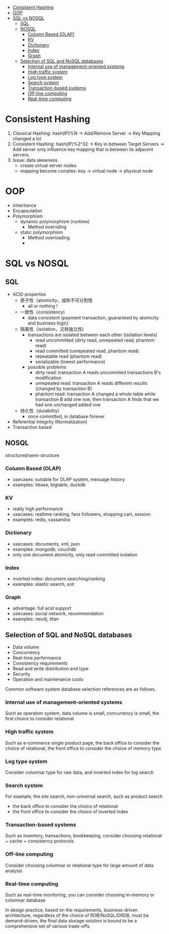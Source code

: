 - [Consistent Hashing](#consistent-hashing)
- [OOP](#oop)
- [SQL vs NOSQL](#sql-vs-nosql)
  - [SQL](#sql)
  - [NOSQL](#nosql)
    - [Column Based (OLAP)](#column-based-olap)
    - [KV](#kv)
    - [Dictionary](#dictionary)
    - [Index](#index)
    - [Graph](#graph)
  - [Selection of SQL and NoSQL databases](#selection-of-sql-and-nosql-databases)
    - [Internal use of management-oriented systems](#internal-use-of-management-oriented-systems)
    - [High traffic system](#high-traffic-system)
    - [Log type system](#log-type-system)
    - [Search system](#search-system)
    - [Transaction-based systems](#transaction-based-systems)
    - [Off-line computing](#off-line-computing)
    - [Real-time computing](#real-time-computing)


# Consistent Hashing
1. Classical Hashing: hash(IP)%N -> Add/Remove Server -> Key Mapping changed a lot 
2. Consistent Hashing: hash(IP)%2^32 -> Key in between Target Servers -> Add server only influence key mapping that is between its adjacent servers.
3. Issue: data skewness
   - create virtual server nodes 
   - mapping become complex: key -> virtual node -> physical node


# OOP 
- Inheritance
- Encapsulation
- Polymorphism
  - dynamic polymorphism (runtime)
    - Method overriding
  - static polymorphism
    - Method overloading
    - 
# SQL vs NOSQL
## SQL
- ACID properties
  - 原子性（atomicity，或称不可分割性
    - all or nothing !
  - 一致性（consistency)
    - data consistent (payment transaction, guaranteed by atomicity and business logic)
  - 隔离性（isolation，又称独立性)
    - transactions are isolated between each other (isolation levels)
      - read uncommitted (dirty read, unrepeated read, phantom read)
      - read committed (unrepeated read, phantom read)
      - repeatable read (phantom read)
      - serializable (lowest performance)
    - possible problems
      - dirty read: transaction A reads uncommited transactions B's modification
      - unrepeated read: transaction A reads different results (changed by transaction B)
      - phantom read: transaction A changed a whole table while transaction B add one row, then transaction A finds that we had one unchanged added row
  - 持久性（durability）
    - once committed, in database forever
- Referential Integrity (Normalization)
- Transaction based 
  
## NOSQL
structured/semi-structure

### Column Based (OLAP)
- usecases: suitable for OLAP system, message history
- examples: hbase, bigtable, duckdb

### KV
- really high performance
- usecases: realtime ranking, fans followers, shopping cart, session
- examples: redis, cassandra

### Dictionary 
- usecases: documents, xml, json
- examples: mongodb, couchdb
- only one document atomicity, only read committed isolation

### Index
- inverted index: document searching/ranking
- examples: elastic search, solr

### Graph
- advantage: full acid support
- usecases: social network, recommendation
- examples: neo4j, titan


## Selection of SQL and NoSQL databases

- Data volume
- Concurrency
- Real-time performance
- Consistency requirements
- Read and write distribution and type
- Security
- Operation and maintenance costs

Common software system database selection references are as follows.

### Internal use of management-oriented systems
Such as operation system, data volume is small, concurrency is small, the first choice to consider relational

### High traffic system
Such as e-commerce single product page, the back office to consider the choice of relational, the front office to consider the choice of memory type

### Log type system
Consider columnar type for raw data, and inverted index for log search

### Search system
For example, the site search, non-universal search, such as product search
- the back office to consider the choice of relational
- the front office to consider the choice of inverted index

### Transaction-based systems
Such as inventory, transactions, bookkeeping, consider choosing relational + cache + consistency protocols

### Off-line computing
Consider choosing columnar or relational type for large amount of data analysis

### Real-time computing
Such as real-time monitoring, you can consider choosing in-memory or columnar database

In design practice, based on the requirements, business-driven architecture, regardless of the choice of RDB/NoSQL/DRDB, must be demand-driven, the final data storage solution is bound to be a comprehensive set of various trade-offs.
